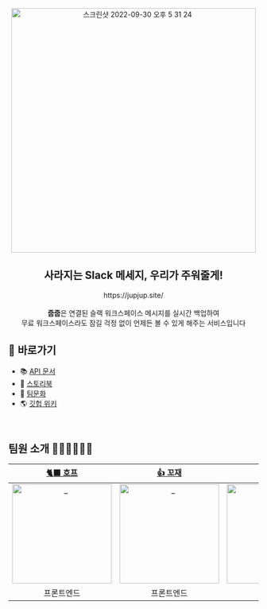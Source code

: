 <div align=center>
  <img width="492" alt="스크린샷 2022-09-30 오후 5 31 24" src="https://user-images.githubusercontent.com/80666066/193769096-9162414f-16ff-4c74-878f-5661b0f671cc.png">
  <h2> 사라지는 Slack 메세지, 우리가 주워줄게! </h2>
  https://jupjup.site/
  <br>
  <br>
  <strong>줍줍</strong>은 연결된 슬랙 워크스페이스 메시지를 실시간 백업하여
  <br>
  무료 워크스페이스라도 잠길 걱정 없이 언제든 볼 수 있게 해주는 서비스입니다
  <br>

</div>

## 📎 바로가기

- 📚 [API 문서](https://dev.jupjup.site/docs)
- 🎁 [스토리북](https://62e64dc73aafd7bc9338ba73-fihzwjkqkx.chromatic.com)
- 🐹 [팀문화](https://selective-archeology-e38.notion.site/858f167439b94c9caee71ab177bce08e)
- 🌎 [깃헙 위키](https://github.com/woowacourse-teams/2022-pickpick/wiki)

<br> 

## 팀원 소개 👩🏻‍💻🧑🏻‍💻

|            [🐈‍⬛ 호프](https://github.com/moonheekim0118)             |            [👍 꼬재](https://github.com/kkojae91)             |             [🌱 봄](https://github.com/JangBomi)             |             [🏝 써머](https://github.com/hyewoncc)             |             [🪁 연로그](https://github.com/yeon-06)              | 
| :----------------------------------------------------------: | :----------------------------------------------------------: | :----------------------------------------------------------: | :----------------------------------------------------------: | :----------------------------------------------------------: |
| <a href="https://github.com/moonheekim0118"> <img src="https://avatars.githubusercontent.com/u/61469664?v=4" width=200px alt="_"/> </a> | <a href="https://github.com/kkojae91"> <img src="https://avatars.githubusercontent.com/u/68001045?v=4" width=200px alt="_"/> </a> | <a href="https://github.com/JangBomi"> <img src="https://avatars.githubusercontent.com/u/55357130?v=4" width=200px alt="_"/> </a> | <a href="https://github.com/hyewoncc"> <img src="https://avatars.githubusercontent.com/u/80666066?v=4" width=200px alt="_"/> </a> | <a href="https://github.com/yeon-06"> <img src="https://avatars.githubusercontent.com/u/53105735?v=4" width=200px alt="_"> |
|                         프론트엔드                         |                         프론트엔드                         |                           백엔드                           |                           백엔드                           |                           백엔드                           |
